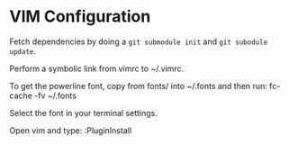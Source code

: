 VIM Configuration
=================

Fetch dependencies by doing a `git submodule init` and `git subodule update`.

Perform a symbolic link from vimrc to ~/.vimrc.

To get the powerline font, copy from fonts/ into ~/.fonts and then run:
    fc-cache -fv ~/.fonts

Select the font in your terminal settings.

Open vim and type:
    :PluginInstall


